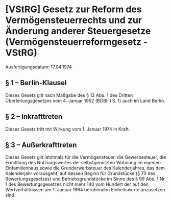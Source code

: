 # [VStRG] Gesetz zur Reform des Vermögensteuerrechts und zur Änderung anderer Steuergesetze  (Vermögensteuerreformgesetz - VStRG)

Ausfertigungsdatum: 17.04.1974

 

## § 1 – Berlin-Klausel

Dieses Gesetz gilt nach Maßgabe des § 12 Abs. 1 des Dritten Überleitungsgesetzes vom 4. Januar 1952 (BGBl. I S. 1) auch im Land Berlin.


## § 2 – Inkrafttreten

Dieses Gesetz tritt mit Wirkung vom 1. Januar 1974 in Kraft.


## § 3 – Außerkrafttreten

Dieses Gesetz gilt letztmals für die Vermögensteuer, die Gewerbesteuer, die Ermittlung des Nutzungswertes der selbstgenutzten Wohnung im eigenen Einfamilienhaus sowie die Grunderwerbsteuer des Kalenderjahres, das dem Kalenderjahr vorausgeht, auf dessen Beginn für Grundstücke (§ 70 des Bewertungsgesetzes) und Betriebsgrundstücke im Sinne des § 99 Abs. 1 Nr. 1 des Bewertungsgesetzes nicht mehr 140 vom Hundert der auf den Wertverhältnissen am 1. Januar 1964 beruhenden Einheitswerte anzusetzen sind.
